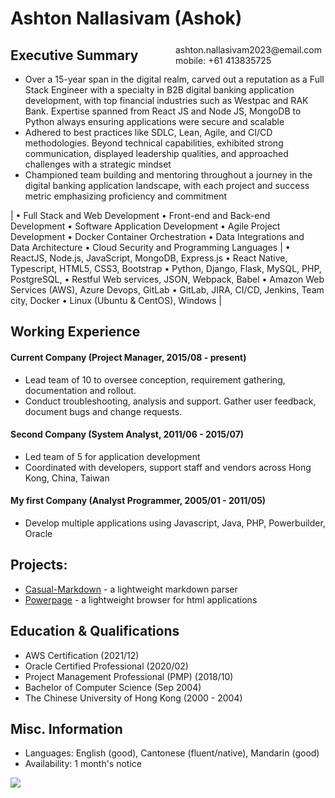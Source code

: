 # Ashton Nallasivam (Ashok)

<span style="float:right;padding:6px"> 
  ashton.nallasivam2023@email.com <br> mobile: +61 413835725
</span>

## Executive Summary

* Over a 15-year span in the digital realm, carved out a reputation as a Full Stack Engineer with a specialty in B2B digital banking application development, with top financial industries such as Westpac and RAK Bank. Expertise spanned from React JS and Node JS, MongoDB to Python always ensuring applications were secure and scalable
* Adhered to best practices like SDLC, Lean, Agile, and CI/CD methodologies. Beyond technical capabilities, exhibited strong communication, displayed leadership qualities, and approached challenges with a strategic mindset
* Championed team building and mentoring throughout a journey in the digital banking application landscape, with each project and success metric emphasizing proficiency and commitment


| •	Full Stack and Web Development
•	Front-end and Back-end Development
•	Software Application Development
•	Agile Project Development
•	Docker Container Orchestration
•	Data Integrations and Data Architecture
•	Cloud Security and Programming Languages | 	•	ReactJS, Node.js, JavaScript, MongoDB, Express.js
•	React Native, Typescript, HTML5, CSS3, Bootstrap
•	Python, Django, Flask, MySQL, PHP, PostgreSQL, 
•	Restful Web services, JSON, Webpack, Babel 
•	Amazon Web Services (AWS), Azure Devops, GitLab
•	GitLab, JIRA, CI/CD, Jenkins, Team city, Docker
•	Linux (Ubuntu & CentOS), Windows |





## Working Experience

#### Current Company (Project Manager, 2015/08 - present) 

* Lead team of 10 to oversee conception, requirement gathering, documentation and rollout.
* Conduct troubleshooting, analysis and support. Gather user feedback, document bugs and change requests.

#### Second Company (System Analyst, 2011/06 - 2015/07) 

* Led team of 5 for application development
* Coordinated with developers, support staff and vendors across Hong Kong, China, Taiwan

#### My first Company (Analyst Programmer, 2005/01 - 2011/05)

* Develop multiple applications using Javascript, Java, PHP, Powerbuilder, Oracle

## Projects: 

* [Casual-Markdown](https://github.com/casualwriter/powerpage) - a lightweight markdown parser
* [Powerpage](https://github.com/casualwriter/powerpage) - a lightweight browser for html applications

## Education & Qualifications

* AWS Certification (2021/12)
* Oracle Certified Professional (2020/02)
* Project Management Professional (PMP) (2018/10)
* Bachelor of Computer Science (Sep 2004)
* The Chinese University of Hong Kong (2000 - 2004)

## Misc. Information

* Languages: English (good), Cantonese (fluent/native), Mandarin (good)
* Availability: 1 month's notice

![](https://github-readme-stats.vercel.app/api/top-langs/?username=ashoknallasivam&layout=compact)
<!--
**ashoknallasivam/ashoknallasivam** is a ✨ _special_ ✨ repository because its `README.md` (this file) appears on your GitHub profile.

Here are some ideas to get you started:

- 🔭 I’m currently working on ...
- 🌱 I’m currently learning ...
- 👯 I’m looking to collaborate on ...
- 🤔 I’m looking for help with ...
- 💬 Ask me about ...
- 📫 How to reach me: ...
- 😄 Pronouns: ...
- ⚡ Fun fact: ...
-->
